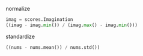 
normalize
```python
imag = scores.Imagination
((imag - imag.min()) / (imag.max() - imag.min()))
```

standardize

```python
((nums - nums.mean()) / nums.std())
```

